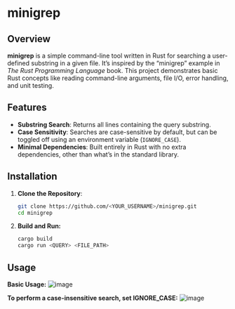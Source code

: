 # minigrep

## Overview

**minigrep** is a simple command-line tool written in Rust for searching a user-defined substring in a given file. It’s inspired by the “minigrep” example in *The Rust Programming Language* book. This project demonstrates basic Rust concepts like reading command-line arguments, file I/O, error handling, and unit testing.

## Features

- **Substring Search**: Returns all lines containing the query substring.
- **Case Sensitivity**: Searches are case-sensitive by default, but can be toggled off using an environment variable (`IGNORE_CASE`).
- **Minimal Dependencies**: Built entirely in Rust with no extra dependencies, other than what’s in the standard library.

## Installation

1. **Clone the Repository**:

   ```bash
   git clone https://github.com/<YOUR_USERNAME>/minigrep.git
   cd minigrep
   ```

2. **Build and Run:**

    ```bash
    cargo build
    cargo run <QUERY> <FILE_PATH>
    ```

## Usage

**Basic Usage:**
![image](https://github.com/user-attachments/assets/88e1e423-9624-4c4d-9bce-7e11b3778807)

**To perform a case-insensitive search, set IGNORE_CASE:**
![image](https://github.com/user-attachments/assets/3b3584f9-cac7-48dc-94c7-09aba842e81c)


